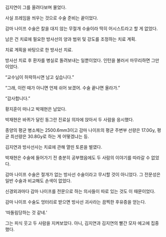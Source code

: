 김지연이 그를 올려다보며 물었다.

사실 프레임을 씌우는 것으로 수술 준비는 끝이었다.

감마 나이프 수술은 칼을 대지 않는 무절개 수술이라 딱히 어시스트라고 할 게 없었다.

남은 건 치료에 필요한 방사선의 양과 범위 및 강도를 조정하는 치료 계획.

치료 계획을 바탕으로 한 방사선 치료.

방사선 치료 후 환자를 병실로 돌려보내는 일뿐이었다. 인턴을 불러서 마무리하면 그만이었다.

“교수님이 허락하시면 남고 싶습니다.”

“그래, 이런 때가 아니면 언제 쉬어 보겠어. 수술 끝나면 올라가.”

“감사합니다.”

황지훈이 떠나고 박재현은 남았다.

박재현은 바퀴가 달린 동그란 진료실 의자에 앉아서 두 사람을 응시했다.

종양의 평균 병소체는 2500.6mm3이고 감마 나이프의 평균 주변부 선량은 17.0Gy, 평균 최선량은 30.8Gy로 하는 게 어떻겠냐는 등.

김지연과 방사선사는 치료에 관해 열띤 토론을 벌였다.

박재현은 수술에 들어가기 전 충분히 공부했음에도 두 사람의 이야기를 따라갈 수 없었다.

감마 나이프 수술은 절개가 없는 방사선 수술이라고 무시할 것이 아니었다. 그 전문성은 일반 수술과 비교해도 손색이 없었다.

신경외과마다 감마 나이프를 전문으로 하는 의사들이 따로 있는 것도 이 때문이었다.

감마 나이프 수술도 엉터리로 받으면 방사선 괴사라는 끔찍한 후유증을 얻는다.

‘따돌림당하는 것 같네.’

그는 피식 웃고 두 사람을 지켜보았다. 아니, 김지연과 김지연의 빨간 모자 에고에 집중했다.